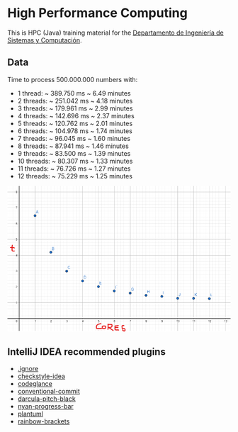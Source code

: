 # High Performance Computing

This is HPC (Java) training material for the [Departamento de Ingeniería de Sistemas y Computación](https://www.disc.ucn.cl/).

## Data

Time to process 500.000.000 numbers with:
- 1 thread: ~ 389.750 ms ~ 6.49 minutes
- 2 threads: ~ 251.042 ms ~ 4.18 minutes
- 3 threads: ~ 179.961 ms ~ 2.99 minutes
- 4 threads: ~ 142.696 ms ~ 2.37 minutes
- 5 threads: ~ 120.762 ms ~ 2.01 minutes
- 6 threads: ~ 104.978 ms ~ 1.74 minutes
- 7 threads: ~ 96.045 ms ~ 1.60 minutes
- 8 threads: ~ 87.941 ms ~ 1.46 minutes
- 9 threads: ~ 83.500 ms ~ 1.39 minutes
- 10 threads: ~ 80.307 ms ~ 1.33 minutes
- 11 threads: ~ 76.726 ms ~ 1.27 minutes
- 12 threads: ~ 75.229 ms ~ 1.25 minutes

<img src="resources/Cores%20vs%20T.png" alt="cores vs t">

## IntelliJ IDEA recommended plugins

* [.ignore](https://plugins.jetbrains.com/plugin/7495--ignore)
* [checkstyle-idea](https://plugins.jetbrains.com/plugin/1065-checkstyle-idea)
* [codeglance](https://plugins.jetbrains.com/plugin/7275-codeglance)
* [conventional-commit](https://plugins.jetbrains.com/plugin/13389-conventional-commit)
* [darcula-pitch-black](https://plugins.jetbrains.com/plugin/13498-darcula-pitch-black)
* [nyan-progress-bar](https://plugins.jetbrains.com/plugin/11076-nyan-progress-bar)
* [plantuml](https://plugins.jetbrains.com/plugin/7017-plantuml-integration)
* [rainbow-brackets](https://plugins.jetbrains.com/plugin/10080-rainbow-brackets)
